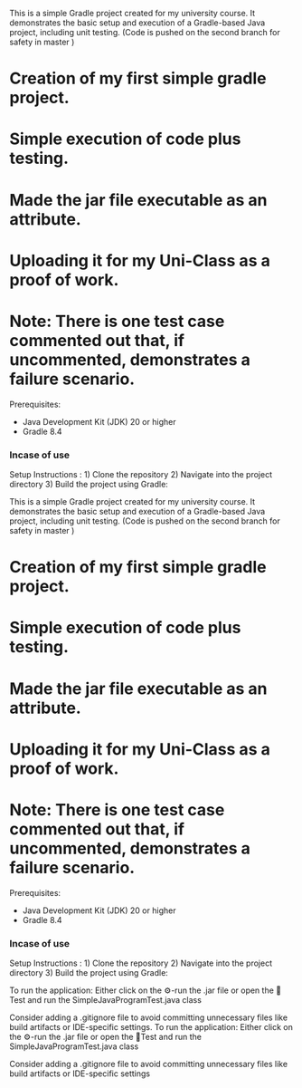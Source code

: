 This is a simple Gradle project created for my university course. It demonstrates the basic setup and execution of a Gradle-based Java project, including unit testing.    (Code is pushed on the second branch for safety in master )


# Creation of my first simple gradle project. 
# Simple execution of code plus testing.
# Made the jar file executable as an attribute.

# Uploading it for my Uni-Class as a proof of work.
# Note: There is one test case commented out that, if uncommented, demonstrates a failure scenario.


Prerequisites:
- Java Development Kit (JDK) 20 or higher
- Gradle 8.4

### Incase of use 
  Setup Instructions : 1) Clone the repository
                       2) Navigate into the project directory
                       3) Build the project using Gradle:

  This is a simple Gradle project created for my university course. It demonstrates the basic setup and execution of a Gradle-based Java project, including unit testing.    (Code is pushed on the second branch for safety in master )


# Creation of my first simple gradle project. 
# Simple execution of code plus testing.
# Made the jar file executable as an attribute.

# Uploading it for my Uni-Class as a proof of work.
# Note: There is one test case commented out that, if uncommented, demonstrates a failure scenario.


Prerequisites:
- Java Development Kit (JDK) 20 or higher
- Gradle 8.4

### Incase of use 
  Setup Instructions : 1) Clone the repository
                       2) Navigate into the project directory
                       3) Build the project using Gradle:

  To run the application: Either click on the ⚙️-run the .jar file or open the 📂Test and run the SimpleJavaProgramTest.java class





  Consider adding a .gitignore file to avoid committing unnecessary files like build artifacts or IDE-specific settings.
To run the application: Either click on the ⚙️-run the .jar file or open the 📂Test and run the SimpleJavaProgramTest.java class





  Consider adding a .gitignore file to avoid committing unnecessary files like build artifacts or IDE-specific settings
